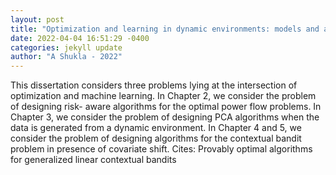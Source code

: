 ```yaml
--- 
layout: post 
title: "Optimization and learning in dynamic environments: models and algorithms" 
date: 2022-04-04 16:51:29 -0400 
categories: jekyll update 
author: "A Shukla - 2022" 
--- 
```

This dissertation considers three problems lying at the intersection of optimization and machine learning. In Chapter 2, we consider the problem of designing risk- aware algorithms for the optimal power flow problems. In Chapter 3, we consider the problem of designing PCA algorithms when the data is generated from a dynamic environment. In Chapter 4 and 5, we consider the problem of designing algorithms for the contextual bandit problem in presence of covariate shift. Cites: Provably optimal algorithms for generalized linear contextual bandits